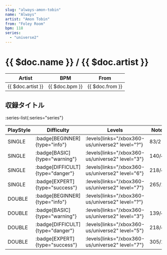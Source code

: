 ```yaml
---
slug: "always-amon-tobin"
name: "Always"
artist: "Amon Tobin"
from: "Foley Room"
bpm: 118
series:
  - "universe2"
---
```


# {{ $doc.name }} / {{ $doc.artist }}

|Artist|BPM|From|
|------|---|----|
|{{ $doc.artist }}|{{ $doc.bpm }}|{{ $doc.from }}|

## 収録タイトル

:series-list{:series="series"}

|PlayStyle|Difficulty|Levels|Notes|Movie|
|---------|----------|------|-----|-----|
|SINGLE| :badge[BEGINNER]{type="info"}| :levels{links="/xbox360-us/universe2" level="?"}|83/2||
|SINGLE| :badge[BASIC]{type="warning"}| :levels{links="/xbox360-us/universe2" level="3"}|140/4||
|SINGLE| :badge[DIFFICULT]{type="danger"}| :levels{links="/xbox360-us/universe2" level="6"}|218/4||
|SINGLE| :badge[EXPERT]{type="success"}| :levels{links="/xbox360-us/universe2" level="7"}|265/14||
|DOUBLE| :badge[BEGINNER]{type="info"}| :levels{links="/xbox360-us/universe2" level="?"}|||
|DOUBLE| :badge[BASIC]{type="warning"}| :levels{links="/xbox360-us/universe2" level="3"}|139/4||
|DOUBLE| :badge[DIFFICULT]{type="danger"}| :levels{links="/xbox360-us/universe2" level="5"}|218/4||
|DOUBLE| :badge[EXPERT]{type="success"}| :levels{links="/xbox360-us/universe2" level="7"}|305/26||
